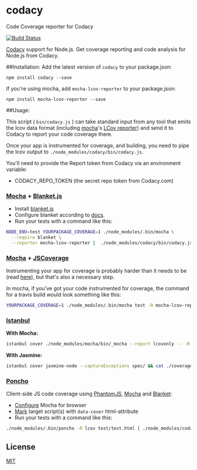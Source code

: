# codacy
Code Coverage reporter for Codacy

[![Build Status](https://travis-ci.org/DavidTPate/codacy.svg?branch=master)](https://travis-ci.org/DavidTPate/codacy)

[Codacy](https://codacy.com/) support for Node.js. Get coverage reporting and code analysis for Node.js from Codacy.

##Installation:
Add the latest version of `codacy` to your package.json:
```
npm install codacy --save
```

If you're using mocha, add `mocha-lcov-reporter` to your package.json:
```
npm install mocha-lcov-reporter --save
```

##Usage:

This script ( `bin/codacy.js` ) can take standard input from any tool that emits the lcov data format (including [mocha](http://visionmedia.github.com/mocha/)'s [LCov reporter](https://npmjs.org/package/mocha-lcov-reporter)) and send it to Codacy to report your code coverage there.

Once your app is instrumented for coverage, and building, you need to pipe the lcov output to `./node_modules/codacy/bin/codacy.js`.

You'll need to provide the Report token from Codacy via an environment variable:
* CODACY_REPO_TOKEN (the secret repo token from Codacy.com)

### [Mocha](http://visionmedia.github.io/mocha/) + [Blanket.js](https://github.com/alex-seville/blanket)
- Install [blanket.js](http://blanketjs.org/)
- Configure blanket according to [docs](https://github.com/alex-seville/blanket/blob/master/docs/getting_started_node.md).
- Run your tests with a command like this:

```sh
NODE_ENV=test YOURPACKAGE_COVERAGE=1 ./node_modules/.bin/mocha \
  --require blanket \
  --reporter mocha-lcov-reporter |  ./node_modules/codacy/bin/codacy.js
```
### [Mocha](http://visionmedia.github.io/mocha/) + [JSCoverage](https://github.com/fishbar/jscoverage)

Instrumenting your app for coverage is probably harder than it needs to be (read [here](http://www.seejohncode.com/2012/03/13/setting-up-mocha-jscoverage/)), but that's also a necessary step.

In mocha, if you've got your code instrumented for coverage, the command for a travis build would look something like this:
```sh
YOURPACKAGE_COVERAGE=1 ./node_modules/.bin/mocha test -R mocha-lcov-reporter | ./node_modules/codacy/bin/codacy.js
```
### [Istanbul](https://github.com/gotwarlost/istanbul)

**With Mocha:**

```sh
istanbul cover ./node_modules/mocha/bin/_mocha --report lcovonly -- -R spec && cat ./coverage/lcov.info | ./node_modules/codacy/bin/codacy.js && rm -rf ./coverage
```

**With Jasmine:**

```sh
istanbul cover jasmine-node --captureExceptions spec/ && cat ./coverage/lcov.info | ./node_modules/codacy/bin/codacy.js && rm -rf ./coverage
```

### [Poncho](https://github.com/deepsweet/poncho)
Client-side JS code coverage using [PhantomJS](https://github.com/ariya/phantomjs), [Mocha](https://github.com/visionmedia/mocha) and [Blanket](https://github.com/alex-seville/blanket):
- [Configure](http://visionmedia.github.io/mocha/#browser-support) Mocha for browser
- [Mark](https://github.com/deepsweet/poncho#usage) target script(s) with `data-cover` html-attribute
- Run your tests with a command like this:

```sh
./node_modules/.bin/poncho -R lcov test/test.html | ./node_modules/codacy/bin/codacy.js
```

## License
[MIT](LICENSE)